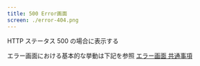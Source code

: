 ```yaml
---
title: 500 Error画面
screen: ./error-404.png
---
```


HTTP ステータス 500 の場合に表示する

エラー画面における基本的な挙動は下記を参照
[エラー画面 共通事項](./index.html)
